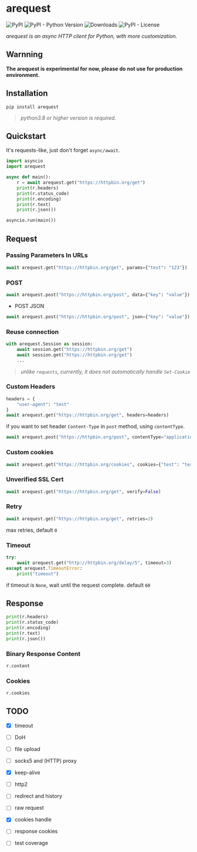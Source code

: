 # arequest

![PyPI](https://img.shields.io/pypi/v/arequest) ![PyPI - Python Version](https://img.shields.io/pypi/pyversions/arequest) ![Downloads](https://pepy.tech/badge/arequest) ![PyPI - License](https://img.shields.io/pypi/l/arequest)

_arequest is an async HTTP client for Python, with more customization._


## Warnning

**The arequest is experimental for now, please do not use for production environment.**


## Installation

`pip install arequest`  

> *python3.8 or higher version is required.*  


## Quickstart

It's requests-like, just don't forget `async/await`.

``` python
import asyncio
import arequest

async def main():
    r = await arequest.get("https://httpbin.org/get")
    print(r.headers)
    print(r.status_code)
    print(r.encoding)
    print(r.text)
    print(r.json())

asyncio.run(main())
```

## Request

### Passing Parameters In URLs

``` python
await arequest.get("https://httpbin.org/get", params={"test": "123"})
```

### POST

``` python
await arequest.post("https://httpbin.org/post", data={"key": "value"})
```

- POST JSON

``` python
await arequest.post("https://httpbin.org/post", json={"key": "value"})
```

### Reuse connection

``` python
with arequest.Session as session:
    await session.get("https://httpbin.org/get")
    await session.get("https://httpbin.org/get")
    ...
```
> *unlike `requests`, currently, it does not automatically handle `Set-Cookie`*

### Custom Headers

``` python
headers = {
    "user-agent": "test"
}
await arequest.get("https://httpbin.org/get", headers=headers)
```

if you want to set header `Content-Type` in `post` method, using `contentType`.

``` python
await arequest.post("https://httpbin.org/post", contentType="application/test")
```

### Custom cookies

``` python
await arequest.get("https://httpbin.org/cookies", cookies={"test": "test"})
```

### Unverified SSL Cert

``` python
await arequest.get("https://httpbin.org/get", verify=False)
```

### Retry

``` python
await arequest.get("https://httpbin.org/get", retries=2)
```
max retries, default `0`

### Timeout
``` python
try:
    await arequest.get("http://httpbin.org/delay/5", timeout=3)
except arequest.TimeoutError:
    print("timeout")
```
if timeout is `None`, wait until the request complete. default `60`

## Response

```python
print(r.headers)
print(r.status_code)
print(r.encoding)
print(r.text)
print(r.json())
```

### Binary Response Content

``` python
r.content
```

### Cookies
``` python
r.cookies
```



## TODO
- [x] timeout
- [ ] DoH
- [ ] file upload
- [ ] socks5 and (HTTP) proxy
- [x] keep-alive
- [ ] http2
- [ ] redirect and history
- [ ] raw request
- [x] cookies handle
- [ ] response cookies
- [ ] test coverage

